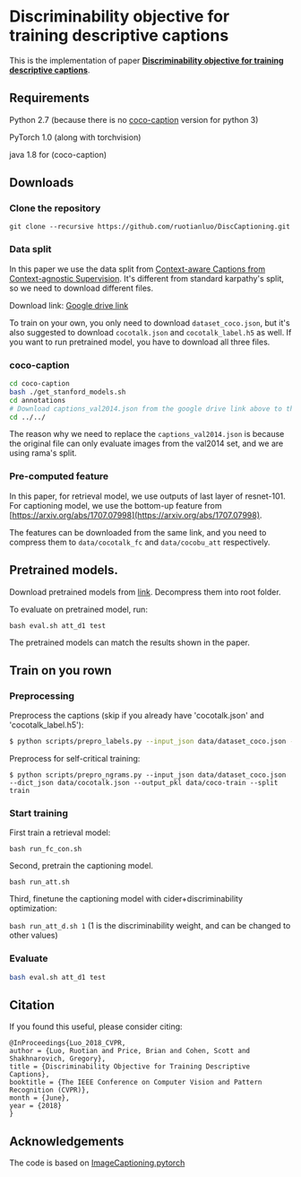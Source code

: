 # Discriminability objective for training descriptive captions

This is the implementation of paper [**Discriminability objective for training descriptive captions**](http://openaccess.thecvf.com/content_cvpr_2018/papers/Luo_Discriminability_Objective_for_CVPR_2018_paper.pdf).


## Requirements
Python 2.7 (because there is no [coco-caption](https://github.com/tylin/coco-caption) version for python 3)

PyTorch 1.0 (along with torchvision)

java 1.8 for (coco-caption)

## Downloads

### Clone the repository

`git clone --recursive https://github.com/ruotianluo/DiscCaptioning.git`

### Data split

In this paper we use the data split from [Context-aware Captions from Context-agnostic Supervision](https://arxiv.org/abs/1701.02870). It's different from standard karpathy's split, so we need to download different files.

Download link: [Google drive link](https://drive.google.com/open?id=1Z9bfvkRT5YyikmNgzPbybezYj9mi4TE2)

To train on your own, you only need to download `dataset_coco.json`, but it's also suggested to download `cocotalk.json` and `cocotalk_label.h5` as well. If you want to run pretrained model, you have to download all three files.

### coco-caption

```bash
cd coco-caption
bash ./get_stanford_models.sh
cd annotations
# Download captions_val2014.json from the google drive link above to this folder
cd ../../

```

The reason why we need to replace the `captions_val2014.json` is because the original file can only evaluate images from the val2014 set, and we are using rama's split.

### Pre-computed feature

In this paper, for retrieval model, we use outputs of last layer of resnet-101. For captioning model, we use the bottom-up feature from [https://arxiv.org/abs/1707.07998](https://arxiv.org/abs/1707.07998).

The features can be downloaded from the same link, and you need to compress them to `data/cocotalk_fc` and `data/cocobu_att` respectively.

## Pretrained models.

Download pretrained models from [link](https://drive.google.com/open?id=1_-OpcVmiZ8D4OJH76D0J1l8WXZH-HQmR). Decompress them into root folder.

To evaluate on pretrained model, run:

`bash eval.sh att_d1 test`

The pretrained models can match the results shown in the paper.

## Train on you rown

### Preprocessing 
Preprocess the captions (skip if you already have 'cocotalk.json' and 'cocotalk_label.h5'):
```bash
$ python scripts/prepro_labels.py --input_json data/dataset_coco.json --output_json data/cocotalk.json --output_h5 data/cocotalk
```
Preprocess for self-critical training:

```
$ python scripts/prepro_ngrams.py --input_json data/dataset_coco.json --dict_json data/cocotalk.json --output_pkl data/coco-train --split train
```

### Start training

First train a retrieval model:

`bash run_fc_con.sh`

Second, pretrain the captioning model.

`bash run_att.sh`

Third, finetune the  captioning model with cider+discriminability optimization:

`bash run_att_d.sh 1` (1 is the discriminability weight, and can be changed to other values)

### Evaluate

```bash
bash eval.sh att_d1 test
```

## Citation

If you found this useful, please consider citing:

```
@InProceedings{Luo_2018_CVPR,
author = {Luo, Ruotian and Price, Brian and Cohen, Scott and Shakhnarovich, Gregory},
title = {Discriminability Objective for Training Descriptive Captions},
booktitle = {The IEEE Conference on Computer Vision and Pattern Recognition (CVPR)},
month = {June},
year = {2018}
}
```

## Acknowledgements

The code is based on [ImageCaptioning.pytorch](https://github.com/ruotianluo/ImageCaptioning.pytorch)